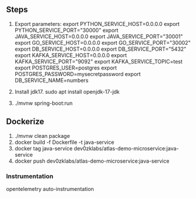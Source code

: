 ## Steps
1. Export parameters:
export PYTHON_SERVICE_HOST=0.0.0.0
export PYTHON_SERVICE_PORT="30000"
export JAVA_SERVICE_HOST=0.0.0.0
export JAVA_SERVICE_PORT="30001"
export GO_SERVICE_HOST=0.0.0.0
export GO_SERVICE_PORT="30002"
export DB_SERVICE_HOST=0.0.0.0
export DB_SERVICE_PORT="5432"
export KAFKA_SERVICE_HOST=0.0.0.0
export KAFKA_SERVICE_PORT="9092"
export KAFKA_SERVICE_TOPIC=test
export POSTGRES_USER=postgres
export POSTGRES_PASSWORD=mysecretpassword
export DB_SERVICE_NAME=numbers

2. Install jdk17. sudo apt install openjdk-17-jdk

3. ./mvnw spring-boot:run


## Dockerize
1. ./mvnw clean package
2. docker build -f Dockerfile -t java-service
3. docker tag java-service dev0zklabs/atlas-demo-microservice:java-service
4. docker push dev0zklabs/atlas-demo-microservice:java-service

### Instrumentation
opentelemetry auto-instrumentation